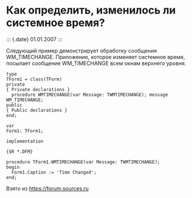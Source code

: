 Как определить, изменилось ли системное время?
==============================================

::: {.date}
01.01.2007
:::

Следующий пример демонстрирует обработку сообщения WM\_TIMECHANGE.
Приложение, которое изменяет системное время, посылает сообщение
WM\_TIMECHANGE всем окнам верхнего уровня.

    type 
    TForm1 = class(TForm) 
    private 
    { Private declarations } 
      procedure WMTIMECHANGE(var Message: TWMTIMECHANGE); message WM_TIMECHANGE; 
    public 
    { Public declarations } 
    end; 
     
    var 
    Form1: TForm1; 
     
    implementation 
     
    {$R *.DFM} 
     
    procedure TForm1.WMTIMECHANGE(var Message: TWMTIMECHANGE); 
    begin 
      Form1.Caption := 'Time Changed'; 
    end;

Взято из <https://forum.sources.ru>
